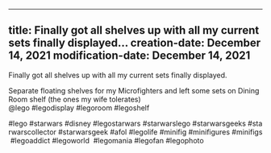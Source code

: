 ----
title: Finally got all shelves up with all my current sets finally displayed…
creation-date: December 14, 2021
modification-date: December 14, 2021
----

Finally got all shelves up with all my current sets finally displayed.

Separate floating shelves for my Microfighters and left some sets on Dining Room shelf (the ones my wife tolerates)
@lego #legodisplay #legoroom #legoshelf

#lego #starwars #disney #legostarwars #starwarslego #starwarsgeeks #starwarscollector #starwarsgeek #afol #legolife #minifig #minifigures #minifigs #legoaddict #legoworld  #legomania #legofan #legophoto 
 
